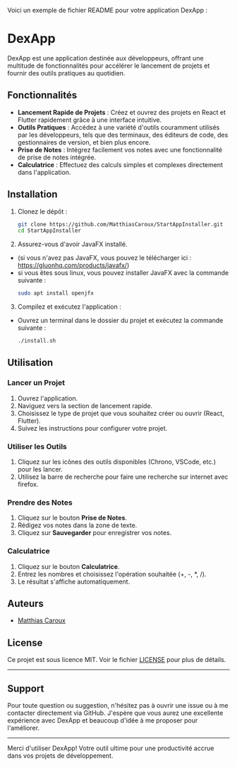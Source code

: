 Voici un exemple de fichier README pour votre application DexApp :

# DexApp

DexApp est une application destinée aux développeurs, offrant une multitude de fonctionnalités pour accélérer le lancement de projets et fournir des outils pratiques au quotidien.

## Fonctionnalités

- **Lancement Rapide de Projets** : Créez et ouvrez des projets en React et Flutter rapidement grâce à une interface intuitive.
- **Outils Pratiques** : Accédez à une variété d'outils couramment utilisés par les développeurs, tels que des terminaux, des éditeurs de code, des gestionnaires de version, et bien plus encore.
- **Prise de Notes** : Intégrez facilement vos notes avec une fonctionnalité de prise de notes intégrée.
- **Calculatrice** : Effectuez des calculs simples et complexes directement dans l'application.

## Installation

1. Clonez le dépôt :

   ```bash
   git clone https://github.com/MatthiasCaroux/StartAppInstaller.git
   cd StartAppInstaller
   ```

2. Assurez-vous d'avoir JavaFX installé.

- (si vous n'avez pas JavaFX, vous pouvez le télécharger ici : https://gluonhq.com/products/javafx/)
- si vous êtes sous linux, vous pouvez installer JavaFX avec la commande suivante :
  ```bash
  sudo apt install openjfx
  ```

3. Compilez et exécutez l'application :
- Ouvrez un terminal dans le dossier du projet et exécutez la commande suivante :

   ```bash
   ./install.sh
   ```

## Utilisation

### Lancer un Projet

1. Ouvrez l'application.
2. Naviguez vers la section de lancement rapide.
3. Choisissez le type de projet que vous souhaitez créer ou ouvrir (React, Flutter).
4. Suivez les instructions pour configurer votre projet.

### Utiliser les Outils

1. Cliquez sur les icônes des outils disponibles (Chrono, VSCode, etc.) pour les lancer.
2. Utilisez la barre de recherche pour faire une recherche sur internet avec firefox.

### Prendre des Notes

1. Cliquez sur le bouton **Prise de Notes**.
2. Rédigez vos notes dans la zone de texte.
3. Cliquez sur **Sauvegarder** pour enregistrer vos notes.

### Calculatrice

1. Cliquez sur le bouton **Calculatrice**.
2. Entrez les nombres et choisissez l'opération souhaitée (+, -, *, /).
3. Le résultat s'affiche automatiquement.


## Auteurs

- [Matthias Caroux](https://github.com/MatthiasCaroux)

## License

Ce projet est sous licence MIT. Voir le fichier [LICENSE](LICENSE) pour plus de détails.

---

## Support

Pour toute question ou suggestion, n'hésitez pas à ouvrir une issue ou à me contacter directement via GitHub. J'espère que vous aurez une excellente expérience avec DexApp et beaucoup d'idée à me proposer pour l'améliorer.

---

Merci d'utiliser DexApp! Votre outil ultime pour une productivité accrue dans vos projets de développement.
